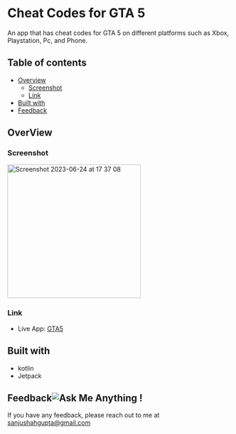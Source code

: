 # Cheat Codes for GTA 5
An app that has cheat codes for GTA 5 on different platforms such as Xbox, Playstation, Pc, and  Phone.

## Table of contents

- [Overview](#overview)
  - [Screenshot](#screenshot)
  - [Link](#link)
- [Built with](#built-with)
- [Feedback ](#feedback)

## OverView

### Screenshot
<img width="300" alt="Screenshot 2023-06-24 at 17 37 08" src="https://github.com/sanjushahgupta/cheat-sheet-GTA5/assets/71315276/1edf1217-1789-4980-8d91-ac07c0d2de3b">

### Link
- Live App: [GTA5](https://play.google.com/store/apps/details?id=digitalaya.grantcodes)

## Built with
- kotlin
- Jetpack

## Feedback![Ask Me Anything !](https://img.shields.io/badge/Ask%20me-anything-1abc9c.svg)
If you have any feedback, please reach out to me at sanjushahgupta@gmail.com
